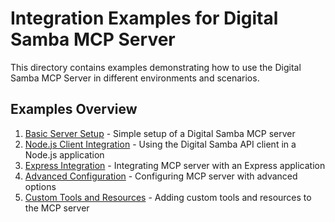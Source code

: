 # Integration Examples for Digital Samba MCP Server

This directory contains examples demonstrating how to use the Digital Samba MCP Server in different environments and scenarios.

## Examples Overview

1. [Basic Server Setup](./basic-server.js) - Simple setup of a Digital Samba MCP server
2. [Node.js Client Integration](./node-client.js) - Using the Digital Samba API client in a Node.js application
3. [Express Integration](./express-integration.js) - Integrating MCP server with an Express application
4. [Advanced Configuration](./advanced-config.js) - Configuring MCP server with advanced options
5. [Custom Tools and Resources](./custom-extensions.js) - Adding custom tools and resources to the MCP server
